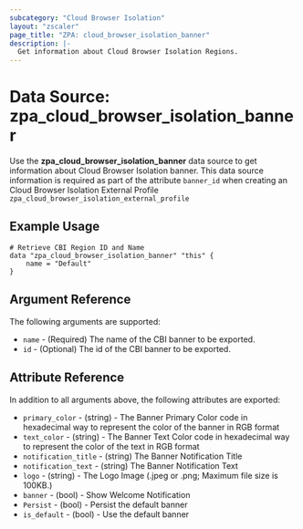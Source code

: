```yaml
---
subcategory: "Cloud Browser Isolation"
layout: "zscaler"
page_title: "ZPA: cloud_browser_isolation_banner"
description: |-
  Get information about Cloud Browser Isolation Regions.
---
```


# Data Source: zpa_cloud_browser_isolation_banner

Use the **zpa_cloud_browser_isolation_banner** data source to get information about Cloud Browser Isolation banner. This data source information is required as part of the attribute `banner_id` when creating an Cloud Browser Isolation External Profile ``zpa_cloud_browser_isolation_external_profile``

## Example Usage

```hcl
# Retrieve CBI Region ID and Name
data "zpa_cloud_browser_isolation_banner" "this" {
    name = "Default"
}
```

## Argument Reference

The following arguments are supported:

* `name` - (Required) The name of the CBI banner to be exported.
* `id` - (Optional) The id of the CBI banner to be exported.

## Attribute Reference

In addition to all arguments above, the following attributes are exported:

* `primary_color` - (string) - The Banner Primary Color code in hexadecimal way to represent the color of the banner in RGB format
* `text_color` - (string) - The Banner Text Color code in hexadecimal way to represent the color of the text in RGB format
* `notification_title` - (string) The Banner Notification Title
* `notification_text` - (string) The Banner Notification Text
* `logo` - (string) - The Logo Image (.jpeg or .png; Maximum file size is 100KB.)
* `banner` - (bool) - Show Welcome Notification
* `Persist` - (bool) - Persist the default banner
* `is_default` - (bool) - Use the default banner
